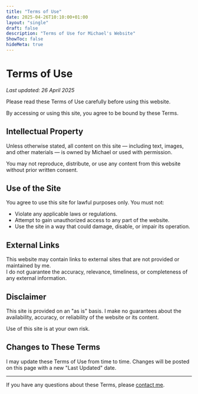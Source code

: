 ```yaml
---
title: "Terms of Use"
date: 2025-04-26T10:10:00+01:00
layout: "single"
draft: false
description: "Terms of Use for Michael's Website"
ShowToc: false
hideMeta: true
---
```


# Terms of Use

_Last updated: 26 April 2025_

Please read these Terms of Use carefully before using this website.

By accessing or using this site, you agree to be bound by these Terms.

## Intellectual Property

Unless otherwise stated, all content on this site — including text, images, and other materials — is owned by Michael or used with permission.

You may not reproduce, distribute, or use any content from this website without prior written consent.

## Use of the Site

You agree to use this site for lawful purposes only. You must not:

- Violate any applicable laws or regulations.
- Attempt to gain unauthorized access to any part of the website.
- Use the site in a way that could damage, disable, or impair its operation.

## External Links

This website may contain links to external sites that are not provided or maintained by me.  
I do not guarantee the accuracy, relevance, timeliness, or completeness of any external information.

## Disclaimer

This site is provided on an "as is" basis. I make no guarantees about the availability, accuracy, or reliability of the website or its content.

Use of this site is at your own risk.

## Changes to These Terms

I may update these Terms of Use from time to time. Changes will be posted on this page with a new "Last Updated" date.

---

If you have any questions about these Terms, please [contact me](/contact).
